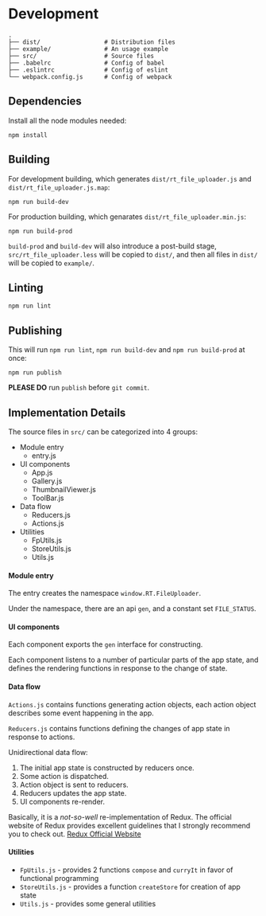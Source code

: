 # Development
    .
    ├── dist/                  # Distribution files
    ├── example/               # An usage example
    ├── src/                   # Source files
    ├── .babelrc               # Config of babel
    ├── .eslintrc              # Config of eslint
    └── webpack.config.js      # Config of webpack


## Dependencies
Install all the node modules needed:
```
npm install
```


## Building
For development building, which generates `dist/rt_file_uploader.js` and `dist/rt_file_uploader.js.map`:
```
npm run build-dev
```

For production building, which genarates `dist/rt_file_uploader.min.js`:
```
npm run build-prod
```

`build-prod` and `build-dev` will also introduce a post-build stage, `src/rt_file_uploader.less` will be copied to `dist/`, and then all files in `dist/` will be copied to `example/`.


## Linting
```
npm run lint
```

## Publishing
This will run `npm run lint`, `npm run build-dev` and `npm run build-prod` at once:
```
npm run publish
```

**PLEASE DO** run `publish` before `git commit`.


## Implementation Details
The source files in `src/` can be categorized into 4 groups:
* Module entry
    * entry.js
* UI components
    * App.js
    * Gallery.js
    * ThumbnailViewer.js
    * ToolBar.js
* Data flow
    * Reducers.js
    * Actions.js
* Utilities
    * FpUtils.js
    * StoreUtils.js
    * Utils.js


#### Module entry
The entry creates the namespace `window.RT.FileUploader`.

Under the namespace, there are an api `gen`, and a constant set `FILE_STATUS`.


#### UI components
Each component exports the `gen` interface for constructing.

Each component listens to a number of particular parts of the app state, and defines the rendering functions in response to the change of state.


#### Data flow
`Actions.js` contains functions generating action objects, each action object describes some event happening in the app.

`Reducers.js` contains functions defining the changes of app state in response to actions.

Unidirectional data flow:
1. The initial app state is constructed by reducers once.
2. Some action is dispatched.
3. Action object is sent to reducers.
4. Reducers updates the app state.
5. UI components re-render.

Basically, it is a *not-so-well* re-implementation of Redux. The official website of Redux provides excellent guidelines that I strongly recommend you to check out. [Redux Official Website](http://redux.js.org/)

#### Utilities
* `FpUtils.js` - provides 2 functions `compose` and `curryIt` in favor of functional programming
* `StoreUtils.js` - provides a function `createStore` for creation of app state
* `Utils.js` - provides some general utilities
